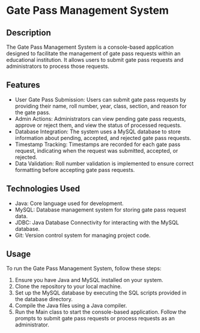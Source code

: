 # Gate Pass Management System

## Description
The Gate Pass Management System is a console-based application designed to facilitate the management of gate pass requests within an educational institution. It allows users to submit gate pass requests and administrators to process those requests.

## Features
* User Gate Pass Submission: Users can submit gate pass requests by providing their name, roll number, year, class, section, and reason for the gate pass.
* Admin Actions: Administrators can view pending gate pass requests, approve or reject them, and view the status of processed requests.
* Database Integration: The system uses a MySQL database to store information about pending, accepted, and rejected gate pass requests.
* Timestamp Tracking: Timestamps are recorded for each gate pass request, indicating when the request was submitted, accepted, or rejected.
* Data Validation: Roll number validation is implemented to ensure correct formatting before accepting gate pass requests.
 
## Technologies Used
* Java: Core language used for development.
* MySQL: Database management system for storing gate pass request data.
* JDBC: Java Database Connectivity for interacting with the MySQL database.
* Git: Version control system for managing project code.

## Usage
To run the Gate Pass Management System, follow these steps:

1. Ensure you have Java and MySQL installed on your system.
2. Clone the repository to your local machine.
3. Set up the MySQL database by executing the SQL scripts provided in the database directory.
4. Compile the Java files using a Java compiler.
5. Run the Main class to start the console-based application.
Follow the prompts to submit gate pass requests or process requests as an administrator.
